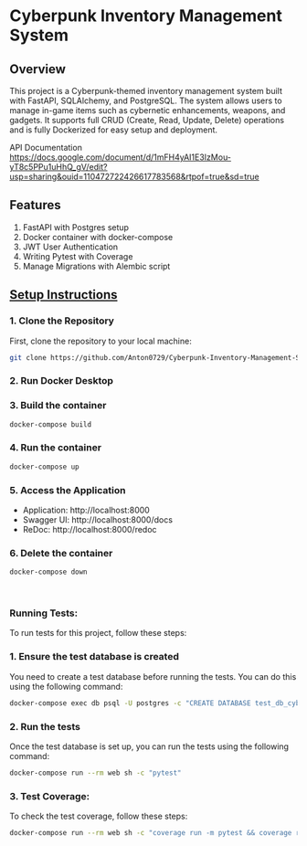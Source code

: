 # Cyberpunk Inventory Management System

## Overview

This project is a Cyberpunk-themed inventory management system built with FastAPI, SQLAlchemy, and PostgreSQL. The system allows users to manage in-game items such as cybernetic enhancements, weapons, and gadgets. It supports full CRUD (Create, Read, Update, Delete) operations and is fully Dockerized for easy setup and deployment.

API Documentation https://docs.google.com/document/d/1mFH4yAI1E3IzMou-yT8c5PPu1uHhQ_gV/edit?usp=sharing&ouid=110472722426617783568&rtpof=true&sd=true


## Features
1. FastAPI with Postgres setup
2. Docker container with docker-compose
3. JWT User Authentication
4. Writing Pytest with Coverage
5. Manage Migrations with Alembic script

## <ins> Setup Instructions

### 1. Clone the Repository

First, clone the repository to your local machine:

```bash
git clone https://github.com/Anton0729/Cyberpunk-Inventory-Management-System.git
```

### 2. Run Docker Desktop

### 3. Build the container
```bash
docker-compose build
```

### 4. Run the container
```bash
docker-compose up
```

### 5. Access the Application

- Application: http://localhost:8000
- Swagger UI: http://localhost:8000/docs
- ReDoc: http://localhost:8000/redoc


### 6. Delete the container
```bash
docker-compose down
```
<br>

### Running Tests:
To run tests for this project, follow these steps:
### 1. Ensure the test database is created
You need to create a test database before running the tests. You can do this using the following command:
```bash
docker-compose exec db psql -U postgres -c "CREATE DATABASE test_db_cyberpunk_inventory;"
```

### 2. Run the tests
Once the test database is set up, you can run the tests using the following command:
```bash
docker-compose run --rm web sh -c "pytest"
```

### 3. Test Coverage:
To check the test coverage, follow these steps:
```bash
docker-compose run --rm web sh -c "coverage run -m pytest && coverage report"
```
